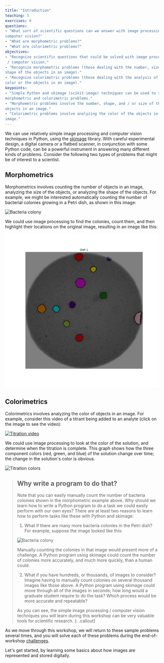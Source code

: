 ```yaml
---
title: "Introduction"
teaching: 5
exercises: 0
questions:
- "What sort of scientific questions can we answer with image processing / 
computer vision?"
- "What are morphometric problems?"
- "What are colorimetric problems?"
objectives:
- "Recognize scientific questions that could be solved with image processing
 / computer vision."
- "Recognize morphometric problems (those dealing with the number, size, or
shape of the objects in an image)."
- "Recognize colorimetric problems (those dealing with the analysis of the
color or the objects in an image)."
keypoints:
- "Simple Python and skimage (scikit-image) techniques can be used to solve genuine 
morphometric and colorimetric problems."
- "Morphometric problems involve the number, shape, and / or size of the 
objects in an image."
- "Colorimetric problems involve analyzing the color of the objects in an 
image."
---
```


We can use relatively simple image processing and computer vision techniques in
Python, using the [skimage](https://scikit-image.org/) library. With careful 
experimental design, a digital camera or a flatbed scanner, in conjunction with
some Python code, can be a powerful instrument in answering many different 
kinds of problems. Consider the following two types of problems that might be 
of interest to a scientist.

## Morphometrics

Morphometrics involves counting the number of objects in an 
image, analyzing the size of the objects, or analyzing the shape of the
objects. For example, we might be interested automatically counting the
number of bacterial colonies growing in a Petri dish, as shown in this
image:

![Bacteria colony](../fig/00-colonies01.jpg)

We could use image processing to find the colonies, count them, and 
then highlight their locations on the original image, resulting in an
image like this:

![Colonies counted](../fig/00-colony-mask.png)

## Colorimetrics

Colorimetrics involves analyzing the color of objects in an 
image. For example, consider this video of a titrant being added to an 
analyte (click on the image to see the video):

[![Titration video](../fig/00-titration.jpg)](https://youtu.be/NLSY5S8CABk?t=554)

We could use image processing to look at the color of the solution, and 
determine when the titration is complete. This graph shows how the three
component colors (red, green, and blue) of the solution change over time;
the change in the solution's color is obvious.

![Titration colors](../fig/00-colorimetric.png)

> ## Why write a program to do that?
> 
> Note that you can easily manually count the number of bacteria colonies shown
> in the morphometric example above. Why should we learn how to write a Python
> program to do a task we could easily perform with our own eyes? There are at
> least two reasons to learn how to perform tasks like these with Python and
> skimage:
> 
> 1. What if there are many more bacteria colonies in the Petri dish? For 
> 	example, suppose the image looked like this:
> 
> 	![Bacteria colony](../fig/00-colonies03.jpg)
> 
> 	Manually counting the colonies in that image would present more of a 
> 	challenge. A Python program using skimage could count the number of 
> 	colonies more accurately, and much more quickly, than a human could. 
> 
> 2. What if you have hundreds, or thousands, of images to consider? Imagine
> 	having to manually count colonies on several thousand images like 
> 	those above. A Python program using skimage could move through all of
> 	the images in seconds; how long would a graduate student require to do
> 	the task? Which process would be more accurate and repeatable? 
> 
> As you can see, the simple image processing / computer vision techniques you 
> will learn during this workshop can be very valuable tools for scientific 
> research. 
{: .callout}

As we move through this workshop, we will return to these sample problems 
several times, and you will solve each of these problems during the 
end-of-workshop [challenges]({{page.root}}/10-challenges/). 

Let's get started, by learning some basics about how images are represented and
stored digitally.
